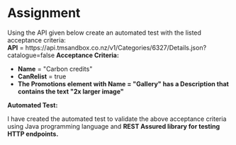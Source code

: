 # Assignment
<p>
Using the API given below create an automated test with the listed acceptance criteria:
  <br/>
  <b>API</b> = https://api.tmsandbox.co.nz/v1/Categories/6327/Details.json?catalogue=false
<b>Acceptance Criteria:</b>
  <ul>
    <li><b>Name</b> = "Carbon credits"</li>
    <li><b>CanRelist</b> = true</li>
<li><b>The Promotions element with Name = "Gallery" has a Description that contains the text "2x larger image"</b></li>
    </ul>
<p>
  <b>Automated Test:</b>
<p>I have created the automated test to validate the above acceptance criteria using Java programming language and <b>REST Assured<b> library for testing HTTP endpoints.
  
 </p>
  
